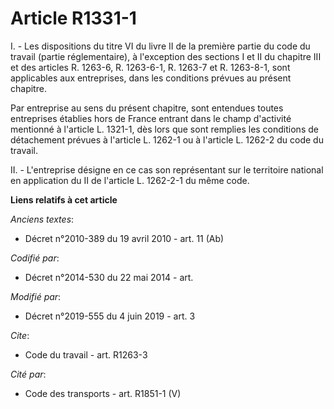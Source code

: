 # Article R1331-1

I. - Les dispositions du titre VI du livre II de la première partie du code du travail (partie réglementaire), à l'exception
des sections I et II du chapitre III et des articles R. 1263-6, R. 1263-6-1, R. 1263-7 et R. 1263-8-1, sont applicables aux
entreprises, dans les conditions prévues au présent chapitre.

Par entreprise au sens du présent chapitre, sont entendues toutes entreprises établies hors de France entrant dans le champ
d'activité mentionné à l'article L. 1321-1, dès lors que sont remplies les conditions de détachement prévues à l'article L.
1262-1 ou à l'article L. 1262-2 du code du travail.

II. - L'entreprise désigne en ce cas son représentant sur le territoire national en application du II de l'article L.
1262-2-1 du même code.

**Liens relatifs à cet article**

_Anciens textes_:

  - Décret n°2010-389 du 19 avril 2010 - art. 11 (Ab)

_Codifié par_:

  - Décret n°2014-530 du 22 mai 2014 - art.

_Modifié par_:

  - Décret n°2019-555 du 4 juin 2019 - art. 3

_Cite_:

  - Code du travail - art. R1263-3

_Cité par_:

  - Code des transports - art. R1851-1 (V)
